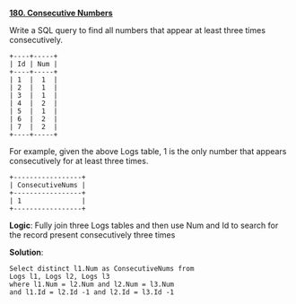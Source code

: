 [**180. Consecutive Numbers**](https://leetcode.com/problems/consecutive-numbers/)

Write a SQL query to find all numbers that appear at least three times consecutively.

```
+----+-----+
| Id | Num |
+----+-----+
| 1  |  1  |
| 2  |  1  |
| 3  |  1  |
| 4  |  2  |
| 5  |  1  |
| 6  |  2  |
| 7  |  2  |
+----+-----+

```
For example, given the above Logs table, 1 is the only number that appears consecutively for at least three times.

```
+-----------------+
| ConsecutiveNums |
+-----------------+
| 1               |
+-----------------+

```
**Logic**: Fully join three Logs tables and then use Num and Id to search for the record present consecutively three times

**Solution**: 

```
Select distinct l1.Num as ConsecutiveNums from
Logs l1, Logs l2, Logs l3
where l1.Num = l2.Num and l2.Num = l3.Num
and l1.Id = l2.Id -1 and l2.Id = l3.Id -1

```
